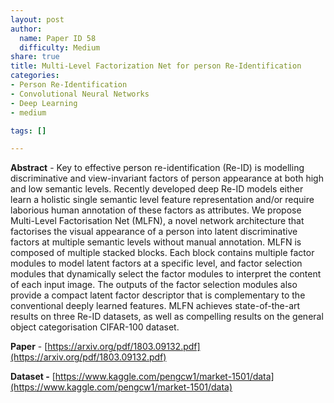 ```yaml
---
layout: post
author:
  name: Paper ID 58
  difficulty: Medium
share: true
title: Multi-Level Factorization Net for person Re-Identification
categories:
- Person Re-Identification
- Convolutional Neural Networks
- Deep Learning
- medium

tags: []

---
```

**Abstract** - Key to effective person re-identification (Re-ID) is modelling discriminative and view-invariant factors of person appearance at both high and low semantic levels. Recently developed deep Re-ID models either learn a holistic single semantic level feature representation and/or require laborious human annotation of these factors as attributes. We propose Multi-Level Factorisation Net (MLFN), a novel network architecture that factorises the visual appearance of a person into latent discriminative factors at multiple semantic levels without manual annotation. MLFN is composed of multiple stacked blocks. Each block contains multiple factor modules to model latent factors at a specific level, and factor selection modules that dynamically select the factor modules to interpret the content of each input image. The outputs of the factor selection modules also provide a compact latent factor descriptor that is complementary to the conventional deeply learned features. MLFN achieves state-of-the-art results on three Re-ID datasets, as well as compelling results on the general object categorisation CIFAR-100 dataset.

**Paper** - [https://arxiv.org/pdf/1803.09132.pdf](https://arxiv.org/pdf/1803.09132.pdf)

**Dataset -** [https://www.kaggle.com/pengcw1/market-1501/data](https://www.kaggle.com/pengcw1/market-1501/data)
    